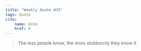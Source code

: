 ```yaml
---
title: "Weekly Quote #35"
tags: Quote
cite:
    name: Osho
    href: #
---
```


> The less people know, the more stubbornly they know it